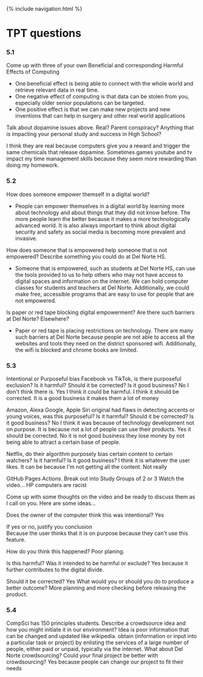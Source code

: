 {% include navigation.html %}
# TPT questions
### 5.1
Come up with three of your own Beneficial and corresponding Harmful Effects of Computing
* One beneficial effect is being able to connect with the whole world and retrieve relevant data in real time.
* One negative effect of computing is that data can be stolen from you, especially older senior populations can be targeted.
* One positive effect is that we can make new projects and new inventions that can help in surgery and other real world applications 

Talk about dopamine issues above. Real? Parent conspiracy? Anything that is impacting your personal study and success in High School?

I think they are real because computers give you a reward and trigger the same chemicals that release dopamine. Sometimes games youtube and tv impact my time management skills because they seem more rewarding than doing my homework. 
### 5.2
How does someone empower themself in a digital world?

* People can empower themselves in a digital world by learning more about technology and about things that they did not know before. The more people learn the better because it makes a more technologically advanced world. It is also always important to think about digital security and safety as social media is becoming more prevalent and invasive.

How does someone that is empowered help someone that is not empowered? Describe something you could do at Del Norte HS.

* Someone that is empowered, such as students at Del Norte HS, can use the tools provided to us to help others who may not have access to digital spaces and information on the internet. We can hold computer classes for students and teachers at Del Norte. Additionally, we could make free, accessible programs that are easy to use for people that are not empowered.

Is paper or red tape blocking digital empowerment? Are there such barriers at Del Norte? Elsewhere?

* Paper or red tape is placing restrictions on technology. There are many such barriers at Del Norte because people are not able to access all the websites and tools they need on the district sponsored wifi. Additionally, the wifi is blocked and chrome books are limited. 
### 5.3
Intentional or Purposeful bias
Facebook vs TikTok, is there purposeful exclusion? Is it harmful? Should it be corrected? Is it good business?
No I don't think there is. Yes I think it could be harmful. I think it should be corrected. It is a good business it makes them a lot of money 

Amazon, Alexa Google, Apple Siri original had flaws in detecting accents or young voices, was this purposeful? Is it harmful? Should it be corrected? Is it good business?
        No I think it was because of technology development not on purpose. It is because not a lot of people can use their products. Yes it should be corrected. No it is not good business they lose money by not being able to attract a certain base of people. 

Netflix, do their algorithm purposely bias certain content to certain watchers? Is it harmful? Is it good business?
I think it is whatever the user likes. It can be because I'm not getting all the content. Not really

GitHub Pages Actions. Break out into Study Groups of 2 or 3
Watch the video... HP computers are racist

Come up with some thoughts on the video and be ready to discuss them as I call on you. Here are some ideas...

Does the owner of the computer think this was intentional?
Yes 

If yes or no, justify you conclusion\
Because the user thinks that it is on purpose because they can't use this feature.

How do you think this happened?
Poor planing.

Is this harmful? Was it intended to be harmful or exclude?
Yes because it further contributes to the digital divide.

Should it be corrected?
Yes 
What would you or should you do to produce a better outcome?
More planning and more checking before releasing the product. 

### 5.4
CompSci has 150 principles students. Describe a crowdsource idea and how you might initiate it in our environment?
Idea is poor information that can be changed and updated like wikipedia. obtain (information or input into a particular task or project) by enlisting the services of a large number of people, either paid or unpaid, typically via the internet.
What about Del Norte crowdsourcing? Could your final project be better with crowdsourcing?
Yes because people can change our project to fit their needs 

